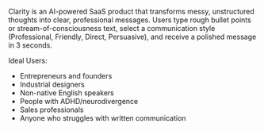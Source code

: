 Clarity is an AI-powered SaaS product that transforms messy, unstructured thoughts into clear, professional messages. Users type rough bullet points or stream-of-consciousness text, select a communication style (Professional, Friendly, Direct, Persuasive), and receive a polished message in 3 seconds.

Ideal Users:
- Entrepreneurs and founders
- Industrial designers  
- Non-native English speakers
- People with ADHD/neurodivergence
- Sales professionals
- Anyone who struggles with written communication
